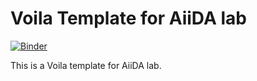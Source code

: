 # Voila Template for AiiDA lab   

[![Binder](https://mybinder.org/badge_logo.svg)](https://mybinder.org/v2/gh/aiidalab/aiidalab-voila-template/master?urlpath=%2Fvoila%2Frender%2Fexample.ipynb)

This is a Voila template for AiiDA lab.  
